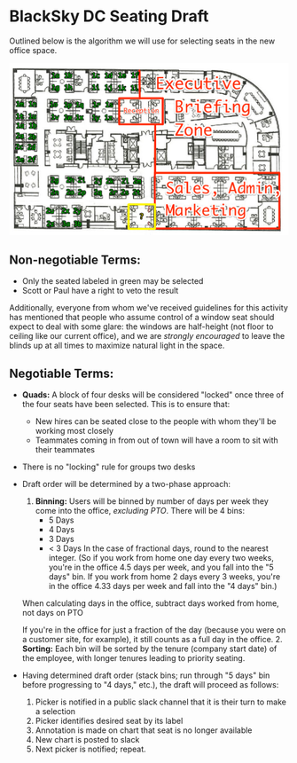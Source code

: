 # BlackSky DC Seating Draft
Outlined below is the algorithm we will use for selecting seats in the new office space.

![Labeled floorplan](./labeled_seats.png)

## Non-negotiable Terms:

+ Only the seated labeled in green may be selected
+ Scott or Paul have a right to veto the result

Additionally, everyone from whom we've received guidelines for this activity has mentioned that
people who assume control of a window seat should expect to deal with some
glare: the windows are half-height (not floor to ceiling like our current
office), and we are *strongly encouraged* to leave the blinds up at all times to 
maximize natural light in the space.

## Negotiable Terms:

+ **Quads:** A block of four desks will be considered "locked" once three of the
  four seats have been selected. This is to ensure that:
  - New hires can be seated close to the people with whom they'll be working most closely
  - Teammates coming in from out of town will have a room to sit with their teammates

+ There is no "locking" rule for groups two desks

+ Draft order will be determined by a two-phase approach:
  1. **Binning:** Users will be binned by number of days per week they come into the
     office, *excluding PTO*. There will be 4 bins:
      + 5 Days
      + 4 Days
      + 3 Days
      + < 3 Days
    In the case of fractional days, round to the nearest integer.  (So if you work from home one day
    every two weeks, you're in the office 4.5 days per week, and you fall into
    the "5 days" bin.  If you work from home 2 days every 3 weeks, you're in the
    office 4.33 days per week and fall into the "4 days" bin.)

    When calculating days in the office, subtract days worked from home, not
    days on PTO

    If you're in the office for just a fraction of the day (because you were on
    a customer site, for example), it still counts as a full day in the office.
  2. **Sorting:** Each bin will be sorted by the tenure (company start date) of the employee, 
     with longer tenures leading to priority seating.

+ Having determined draft order (stack bins; run through "5 days" bin before
  progressing to "4 days," etc.), the draft will proceed as follows:
  1. Picker is notified in a public slack channel that it is their turn to
     make a selection
  2. Picker identifies desired seat by its label
  3. Annotation is made on chart that seat is no longer available
  4. New chart is posted to slack
  5. Next picker is notified; repeat.
